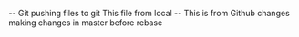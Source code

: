 -- Git pushing files to git
This file from local
-- This is from Github changes
making changes in master before rebase

